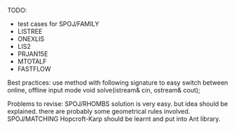 
TODO:
* test cases for SPOJ/FAMILY
* LISTREE
* ONEXLIS
* LIS2
* PRJAN15E
* MTOTALF
* FASTFLOW

Best practices:
  use method with following signature
  to easy switch between online, offline input mode
    void solve(istream& cin, ostream& cout);


Problems to revise:
SPOJ/RHOMBS
  solution is very easy. but idea should be explained.
  there are probably some geometrical rules involved.
SPOJ/MATCHING
  Hopcroft-Karp should be learnt and put into Ant library.
